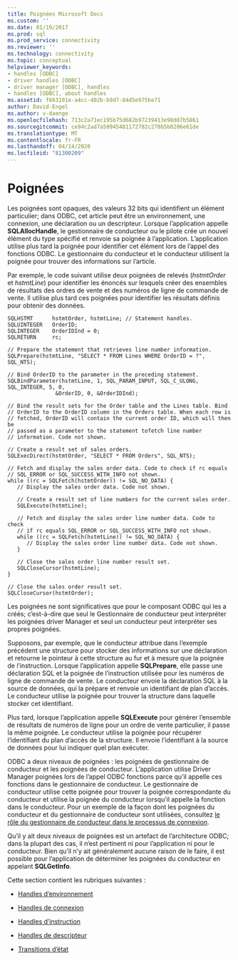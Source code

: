 ```yaml
---
title: Poignées Microsoft Docs
ms.custom: ''
ms.date: 01/19/2017
ms.prod: sql
ms.prod_service: connectivity
ms.reviewer: ''
ms.technology: connectivity
ms.topic: conceptual
helpviewer_keywords:
- handles [ODBC]
- driver handles [ODBC]
- driver manager [ODBC], handles
- handles [ODBC], about handles
ms.assetid: f663101e-a4cc-402b-b9d7-84d5e975be71
author: David-Engel
ms.author: v-daenge
ms.openlocfilehash: 713c2a71ec195b75d682b97239413e98d07b5861
ms.sourcegitcommit: ce94c2ad7a50945481172782c270b5b0206e61de
ms.translationtype: MT
ms.contentlocale: fr-FR
ms.lasthandoff: 04/14/2020
ms.locfileid: "81300209"
---
```

# <a name="handles"></a>Poignées
Les poignées sont opaques, des valeurs 32 bits qui identifient un élément particulier; dans ODBC, cet article peut être un environnement, une connexion, une déclaration ou un descripteur. Lorsque l’application appelle **SQLAllocHandle**, le gestionnaire de conducteur ou le pilote crée un nouvel élément du type spécifié et renvoie sa poignée à l’application. L’application utilise plus tard la poignée pour identifier cet élément lors de l’appel des fonctions ODBC. Le gestionnaire du conducteur et le conducteur utilisent la poignée pour trouver des informations sur l’article.  
  
 Par exemple, le code suivant utilise deux poignées de relevés (*hstmtOrder* et *hstmtLine*) pour identifier les énoncés sur lesquels créer des ensembles de résultats des ordres de vente et des numéros de ligne de commande de vente. Il utilise plus tard ces poignées pour identifier les résultats définis pour obtenir des données.  
  
```  
SQLHSTMT      hstmtOrder, hstmtLine; // Statement handles.  
SQLUINTEGER   OrderID;  
SQLINTEGER    OrderIDInd = 0;  
SQLRETURN     rc;  
  
// Prepare the statement that retrieves line number information.  
SQLPrepare(hstmtLine, "SELECT * FROM Lines WHERE OrderID = ?", SQL_NTS);  
  
// Bind OrderID to the parameter in the preceding statement.  
SQLBindParameter(hstmtLine, 1, SQL_PARAM_INPUT, SQL_C_ULONG, SQL_INTEGER, 5, 0,  
               &OrderID, 0, &OrderIDInd);  
  
// Bind the result sets for the Order table and the Lines table. Bind  
// OrderID to the OrderID column in the Orders table. When each row is  
// fetched, OrderID will contain the current order ID, which will then be  
// passed as a parameter to the statement tofetch line number  
// information. Code not shown.  
  
// Create a result set of sales orders.  
SQLExecDirect(hstmtOrder, "SELECT * FROM Orders", SQL_NTS);  
  
// Fetch and display the sales order data. Code to check if rc equals  
// SQL_ERROR or SQL_SUCCESS_WITH_INFO not shown.  
while ((rc = SQLFetch(hstmtOrder)) != SQL_NO_DATA) {  
   // Display the sales order data. Code not shown.  
  
   // Create a result set of line numbers for the current sales order.  
   SQLExecute(hstmtLine);  
  
   // Fetch and display the sales order line number data. Code to check  
   // if rc equals SQL_ERROR or SQL_SUCCESS_WITH_INFO not shown.  
   while ((rc = SQLFetch(hstmtLine)) != SQL_NO_DATA) {  
      // Display the sales order line number data. Code not shown.  
   }  
  
   // Close the sales order line number result set.  
   SQLCloseCursor(hstmtLine);  
}  
  
// Close the sales order result set.  
SQLCloseCursor(hstmtOrder);  
```  
  
 Les poignées ne sont significatives que pour le composant ODBC qui les a créés; c’est-à-dire que seul le Gestionnaire de conducteur peut interpréter les poignées driver Manager et seul un conducteur peut interpréter ses propres poignées.  
  
 Supposons, par exemple, que le conducteur attribue dans l’exemple précédent une structure pour stocker des informations sur une déclaration et retourne le pointeur à cette structure au fur et à mesure que la poignée de l’instruction. Lorsque l’application appelle **SQLPrepare**, elle passe une déclaration SQL et la poignée de l’instruction utilisée pour les numéros de ligne de commande de vente. Le conducteur envoie la déclaration SQL à la source de données, qui la prépare et renvoie un identifiant de plan d’accès. Le conducteur utilise la poignée pour trouver la structure dans laquelle stocker cet identifiant.  
  
 Plus tard, lorsque l’application appelle **SQLExecute** pour générer l’ensemble de résultats de numéros de ligne pour un ordre de vente particulier, il passe la même poignée. Le conducteur utilise la poignée pour récupérer l’identifiant du plan d’accès de la structure. Il envoie l’identifiant à la source de données pour lui indiquer quel plan exécuter.  
  
 ODBC a deux niveaux de poignées : les poignées de gestionnaire de conducteur et les poignées de conducteur. L’application utilise Driver Manager poignées lors de l’appel ODBC fonctions parce qu’il appelle ces fonctions dans le gestionnaire de conducteur. Le gestionnaire de conducteur utilise cette poignée pour trouver la poignée correspondante du conducteur et utilise la poignée du conducteur lorsqu’il appelle la fonction dans le conducteur. Pour un exemple de la façon dont les poignées du conducteur et du gestionnaire de conducteur sont utilisées, consultez [le rôle du gestionnaire de conducteur dans le processus de connexion](../../../odbc/reference/develop-app/driver-manager-s-role-in-the-connection-process.md).  
  
 Qu’il y ait deux niveaux de poignées est un artefact de l’architecture ODBC; dans la plupart des cas, il n’est pertinent ni pour l’application ni pour le conducteur. Bien qu’il n’y ait généralement aucune raison de le faire, il est possible pour l’application de déterminer les poignées du conducteur en appelant **SQLGetInfo**.  
  
 Cette section contient les rubriques suivantes :  
  
-   [Handles d’environnement](../../../odbc/reference/develop-app/environment-handles.md)  
  
-   [Handles de connexion](../../../odbc/reference/develop-app/connection-handles.md)  
  
-   [Handles d’instruction](../../../odbc/reference/develop-app/statement-handles.md)  
  
-   [Handles de descripteur](../../../odbc/reference/develop-app/descriptor-handles.md)  
  
-   [Transitions d’état](../../../odbc/reference/develop-app/state-transitions.md)
